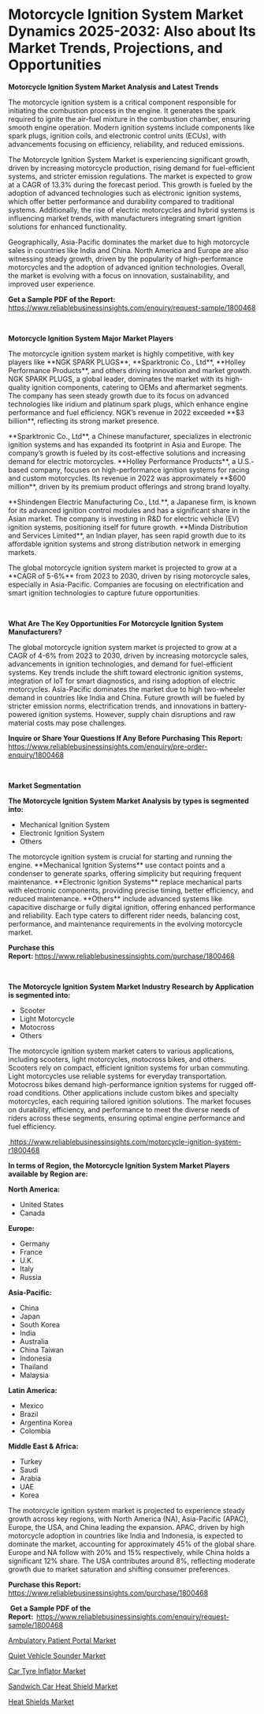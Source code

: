 <p><h1>Motorcycle Ignition System Market Dynamics 2025-2032: Also about Its Market Trends, Projections, and Opportunities</h1></p><p><strong>Motorcycle Ignition System Market Analysis and Latest Trends</strong></p>
<p><p>The motorcycle ignition system is a critical component responsible for initiating the combustion process in the engine. It generates the spark required to ignite the air-fuel mixture in the combustion chamber, ensuring smooth engine operation. Modern ignition systems include components like spark plugs, ignition coils, and electronic control units (ECUs), with advancements focusing on efficiency, reliability, and reduced emissions.</p><p>The Motorcycle Ignition System Market is experiencing significant growth, driven by increasing motorcycle production, rising demand for fuel-efficient systems, and stricter emission regulations. The market is expected to grow at a CAGR of 13.3% during the forecast period. This growth is fueled by the adoption of advanced technologies such as electronic ignition systems, which offer better performance and durability compared to traditional systems. Additionally, the rise of electric motorcycles and hybrid systems is influencing market trends, with manufacturers integrating smart ignition solutions for enhanced functionality.</p><p>Geographically, Asia-Pacific dominates the market due to high motorcycle sales in countries like India and China. North America and Europe are also witnessing steady growth, driven by the popularity of high-performance motorcycles and the adoption of advanced ignition technologies. Overall, the market is evolving with a focus on innovation, sustainability, and improved user experience.</p></p>
<p><strong>Get a Sample PDF of the Report:&nbsp;</strong> <a href="https://www.reliablebusinessinsights.com/enquiry/request-sample/1800468?utm_campaign=1091&utm_medium=2&utm_source=Github&utm_content=ia&utm_term=22012025&utm_id=motorcycle-ignition-system">https://www.reliablebusinessinsights.com/enquiry/request-sample/1800468</a></p>
<p>&nbsp;</p>
<p><strong>Motorcycle Ignition System Major Market Players</strong></p>
<p><p>The motorcycle ignition system market is highly competitive, with key players like **NGK SPARK PLUGS**, **Sparktronic Co., Ltd**, **Holley Performance Products**, and others driving innovation and market growth. NGK SPARK PLUGS, a global leader, dominates the market with its high-quality ignition components, catering to OEMs and aftermarket segments. The company has seen steady growth due to its focus on advanced technologies like iridium and platinum spark plugs, which enhance engine performance and fuel efficiency. NGK’s revenue in 2022 exceeded **$3 billion**, reflecting its strong market presence.</p><p>**Sparktronic Co., Ltd**, a Chinese manufacturer, specializes in electronic ignition systems and has expanded its footprint in Asia and Europe. The company’s growth is fueled by its cost-effective solutions and increasing demand for electric motorcycles. **Holley Performance Products**, a U.S.-based company, focuses on high-performance ignition systems for racing and custom motorcycles. Its revenue in 2022 was approximately **$600 million**, driven by its premium product offerings and strong brand loyalty.</p><p>**Shindengen Electric Manufacturing Co., Ltd.**, a Japanese firm, is known for its advanced ignition control modules and has a significant share in the Asian market. The company is investing in R&D for electric vehicle (EV) ignition systems, positioning itself for future growth. **Minda Distribution and Services Limited**, an Indian player, has seen rapid growth due to its affordable ignition systems and strong distribution network in emerging markets.</p><p>The global motorcycle ignition system market is projected to grow at a **CAGR of 5-6%** from 2023 to 2030, driven by rising motorcycle sales, especially in Asia-Pacific. Companies are focusing on electrification and smart ignition technologies to capture future opportunities.</p></p>
<p>&nbsp;</p>
<p><strong>What Are The Key Opportunities For Motorcycle Ignition System Manufacturers?</strong></p>
<p><p>The global motorcycle ignition system market is projected to grow at a CAGR of 4-6% from 2023 to 2030, driven by increasing motorcycle sales, advancements in ignition technologies, and demand for fuel-efficient systems. Key trends include the shift toward electronic ignition systems, integration of IoT for smart diagnostics, and rising adoption of electric motorcycles. Asia-Pacific dominates the market due to high two-wheeler demand in countries like India and China. Future growth will be fueled by stricter emission norms, electrification trends, and innovations in battery-powered ignition systems. However, supply chain disruptions and raw material costs may pose challenges.</p></p>
<p><strong>Inquire or Share Your Questions If Any Before Purchasing This Report:</strong> <a href="https://www.reliablebusinessinsights.com/enquiry/pre-order-enquiry/1800468?utm_campaign=1091&utm_medium=2&utm_source=Github&utm_content=ia&utm_term=22012025&utm_id=motorcycle-ignition-system">https://www.reliablebusinessinsights.com/enquiry/pre-order-enquiry/1800468</a></p>
<p>&nbsp;</p>
<p><strong>Market Segmentation</strong></p>
<p><strong>The Motorcycle Ignition System Market Analysis by types is segmented into:</strong></p>
<p><ul><li>Mechanical Ignition System</li><li>Electronic Ignition System</li><li>Others</li></ul></p>
<p><p>The motorcycle ignition system is crucial for starting and running the engine. **Mechanical Ignition Systems** use contact points and a condenser to generate sparks, offering simplicity but requiring frequent maintenance. **Electronic Ignition Systems** replace mechanical parts with electronic components, providing precise timing, better efficiency, and reduced maintenance. **Others** include advanced systems like capacitive discharge or fully digital ignition, offering enhanced performance and reliability. Each type caters to different rider needs, balancing cost, performance, and maintenance requirements in the evolving motorcycle market.</p></p>
<p><strong>Purchase this Report:&nbsp;</strong><a href="https://www.reliablebusinessinsights.com/purchase/1800468?utm_campaign=1091&utm_medium=2&utm_source=Github&utm_content=ia&utm_term=22012025&utm_id=motorcycle-ignition-system">https://www.reliablebusinessinsights.com/purchase/1800468</a></p>
<p>&nbsp;</p>
<p><strong>The Motorcycle Ignition System Market Industry Research by Application is segmented into:</strong></p>
<p><ul><li>Scooter</li><li>Light Motorcycle</li><li>Motocross</li><li>Others</li></ul></p>
<p><p>The motorcycle ignition system market caters to various applications, including scooters, light motorcycles, motocross bikes, and others. Scooters rely on compact, efficient ignition systems for urban commuting. Light motorcycles use reliable systems for everyday transportation. Motocross bikes demand high-performance ignition systems for rugged off-road conditions. Other applications include custom bikes and specialty motorcycles, each requiring tailored ignition solutions. The market focuses on durability, efficiency, and performance to meet the diverse needs of riders across these segments, ensuring optimal engine performance and fuel efficiency.</p></p>
<p><a href="https://www.reliablebusinessinsights.com/motorcycle-ignition-system-r1800468?utm_campaign=1091&utm_medium=2&utm_source=Github&utm_content=ia&utm_term=22012025&utm_id=motorcycle-ignition-system">&nbsp;https://www.reliablebusinessinsights.com/motorcycle-ignition-system-r1800468</a></p>
<p><strong>In terms of Region, the Motorcycle Ignition System Market Players available by Region are:</strong></p>
<p>
    <p> <strong> North America: </strong>
        <ul>
            <li>United States</li>
            <li>Canada</li>
        </ul>
        </p> 
    <p> <strong> Europe: </strong>
        <ul>
            <li>Germany</li>
            <li>France</li>
            <li>U.K.</li>
            <li>Italy</li>
            <li>Russia</li>
        </ul>
        </p> 
    <p> <strong> Asia-Pacific: </strong>
        <ul>
            <li>China</li>
            <li>Japan</li>
            <li>South Korea</li>
            <li>India</li>
            <li>Australia</li>
            <li>China Taiwan</li>
            <li>Indonesia</li>
            <li>Thailand</li>
            <li>Malaysia</li>
        </ul>
        </p> 
    <p> <strong> Latin America: </strong>
        <ul>
            <li>Mexico</li>
            <li>Brazil</li>
            <li>Argentina Korea</li>
            <li>Colombia</li>
        </ul>
        </p> 
    <p> <strong> Middle East & Africa: </strong>
        <ul>
            <li>Turkey</li>
            <li>Saudi</li>
            <li>Arabia</li>
            <li>UAE</li>
            <li>Korea</li>
        </ul>
    </p>
    </p>
<p><p>The motorcycle ignition system market is projected to experience steady growth across key regions, with North America (NA), Asia-Pacific (APAC), Europe, the USA, and China leading the expansion. APAC, driven by high motorcycle adoption in countries like India and Indonesia, is expected to dominate the market, accounting for approximately 45% of the global share. Europe and NA follow with 20% and 15% respectively, while China holds a significant 12% share. The USA contributes around 8%, reflecting moderate growth due to market saturation and shifting consumer preferences.</p></p>
<p><strong>Purchase this Report: </strong><a href="https://www.reliablebusinessinsights.com/purchase/1800468?utm_campaign=1091&utm_medium=2&utm_source=Github&utm_content=ia&utm_term=22012025&utm_id=motorcycle-ignition-system">https://www.reliablebusinessinsights.com/purchase/1800468</a></p>
<p>&nbsp;<strong>Get a Sample PDF of the Report:&nbsp;&nbsp;</strong><a href="https://www.reliablebusinessinsights.com/enquiry/request-sample/1800468?utm_campaign=1091&utm_medium=2&utm_source=Github&utm_content=ia&utm_term=22012025&utm_id=motorcycle-ignition-system">https://www.reliablebusinessinsights.com/enquiry/request-sample/1800468</a></p>
<p><strong></strong></p>
<p><p><a href="https://www.linkedin.com/pulse/understanding-ambulatory-patient-portal-market-comprehensive-zrz9c?utm_campaign=1091&utm_medium=2&utm_source=Github&utm_content=ia&utm_term=22012025&utm_id=motorcycle-ignition-system">Ambulatory Patient Portal Market</a></p><p><a href="https://github.com/rosamariarocque98/Market-Research-Report-List-1/blob/main/quiet-vehicle-sounder-market.md?utm_campaign=1091&utm_medium=2&utm_source=Github&utm_content=ia&utm_term=22012025&utm_id=motorcycle-ignition-system">Quiet Vehicle Sounder Market</a></p><p><a href="https://github.com/suleimannichelle7/Market-Research-Report-List-1/blob/main/car-tyre-inflator-market.md?utm_campaign=1091&utm_medium=2&utm_source=Github&utm_content=ia&utm_term=22012025&utm_id=motorcycle-ignition-system">Car Tyre Inflator Market</a></p><p><a href="https://www.linkedin.com/pulse/sandwich-car-heat-shield-market-growth-forecast-82-cagr-from-skdnc?utm_campaign=1091&utm_medium=2&utm_source=Github&utm_content=ia&utm_term=22012025&utm_id=motorcycle-ignition-system">Sandwich Car Heat Shield Market</a></p><p><a href="https://www.linkedin.com/pulse/sales-channel-penetration-market-opportunities-heat-shields-projected-cj7ne?utm_campaign=1091&utm_medium=2&utm_source=Github&utm_content=ia&utm_term=22012025&utm_id=motorcycle-ignition-system">Heat Shields Market</a></p></p>